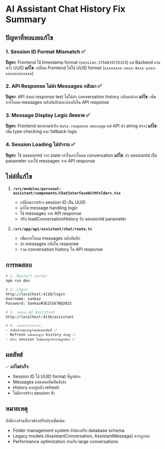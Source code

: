# AI Assistant Chat History Fix Summary

## ปัญหาที่พบและแก้ไข

### 1. Session ID Format Mismatch ✅

**ปัญหา**: Frontend ใช้ timestamp format (`session-1754819725323`) แต่ Backend คาดหวัง UUID
**แก้ไข**: เปลี่ยน Frontend ให้ใช้ UUID format (`xxxxxxxx-xxxx-4xxx-yxxx-xxxxxxxxxxxx`)

### 2. API Response ไม่ส่ง Messages กลับมา ✅

**ปัญหา**: API ส่งแค่ response text ไม่ได้ส่ง conversation history กลับมาด้วย
**แก้ไข**: เพิ่มการโหลด messages หลังบันทึกและส่งกลับใน API response

### 3. Message Display Logic ผิดพลาด ✅

**ปัญหา**: Frontend พยายามเข้าถึง `data.response.message` แต่ API ส่ง string ตรงๆ
**แก้ไข**: เพิ่ม type checking และ fallback logic

### 4. Session Loading ไม่ทำงาน ✅

**ปัญหา**: ใช้ sessionId จาก state เก่าในการโหลด conversation
**แก้ไข**: ส่ง sessionId เป็น parameter และใช้ messages จาก API response

## ไฟล์ที่แก้ไข

1. **`/src/modules/personal-assistant/components/ChatInterfaceWithFolders.tsx`**
   - เปลี่ยนการสร้าง session ID เป็น UUID
   - แก้ไข message handling logic
   - ใช้ messages จาก API response
   - ปรับ loadConversationHistory รับ sessionId parameter

2. **`/src/app/api/assistant/chat/route.ts`**
   - เพิ่มการโหลด messages หลังบันทึก
   - ส่ง messages กลับใน response
   - รวม conversation history ใน API response

## การทดสอบ

```bash
# 1. Restart server
npm run dev

# 2. Login
http://localhost:4110/login
Username: sankaz
Password: Sankaz#3E25167B@2025

# 3. ทดสอบ AI Assistant
http://localhost:4110/assistant

# 4. ทดสอบการทำงาน:
- ส่งข้อความและดูว่าแสดงผลทันที ✅
- Refresh หน้าและดูว่า history ยังอยู่ ✅
- สร้าง session ใหม่และดูว่าทำงานถูกต้อง ✅
```

## ผลลัพธ์

✅ **แก้ไขสำเร็จ:**

- Session ID ใช้ UUID format ที่ถูกต้อง
- Messages แสดงผลทันทีหลังส่ง
- History คงอยู่หลัง refresh
- ไม่มีการสร้าง session ซ้ำ

## หมายเหตุ

ยังมีบางส่วนที่อาจต้องปรับปรุงเพิ่มเติม:

- Folder management system ยังต้องปรับ database schema
- Legacy models (AssistantConversation, AssistantMessage) ควรถูกลบ
- Performance optimization สำหรับ large conversations
